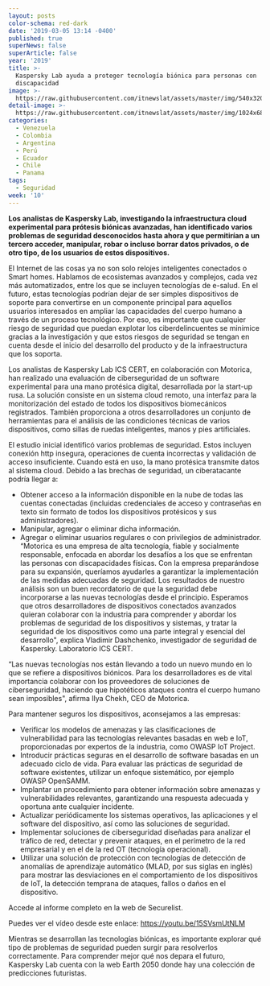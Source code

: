 ```yaml
---
layout: posts
color-schema: red-dark
date: '2019-03-05 13:14 -0400'
published: true
superNews: false
superArticle: false
year: '2019'
title: >-
  Kaspersky Lab ayuda a proteger tecnología biónica para personas con
  discapacidad
image: >-
  https://raw.githubusercontent.com/itnewslat/assets/master/img/540x320/Discapacidad-p.jpg
detail-image: >-
  https://raw.githubusercontent.com/itnewslat/assets/master/img/1024x680/Discapacidad-g.jpg
categories:
  - Venezuela
  - Colombia
  - Argentina
  - Perú
  - Ecuador
  - Chile
  - Panama
tags:
  - Seguridad
week: '10'
---
```

**Los analistas de Kaspersky Lab, investigando la infraestructura cloud experimental para prótesis biónicas avanzadas, han identificado varios problemas de seguridad desconocidos hasta ahora y que permitirían a un tercero  acceder, manipular, robar o incluso borrar datos privados, o de otro tipo, de los usuarios de estos dispositivos.**

El Internet de las cosas ya no son solo relojes inteligentes conectados o Smart homes. Hablamos de ecosistemas avanzados y complejos, cada vez más automatizados, entre los que se incluyen tecnologías de e-salud. En el futuro, estas tecnologías podrían dejar de ser simples dispositivos de soporte para convertirse en un componente principal para aquellos usuarios interesados en ampliar las capacidades del cuerpo humano a través de un proceso tecnológico. Por eso, es importante que cualquier riesgo de seguridad que puedan explotar los ciberdelincuentes se minimice gracias a la investigación y  que estos riesgos de seguridad se tengan en cuenta desde el inicio del desarrollo del producto y de la infraestructura que los soporta. 

Los analistas de Kaspersky Lab ICS CERT, en colaboración con Motorica, han realizado una evaluación de ciberseguridad de un software experimental para una mano protésica digital, desarrollada por la start-up rusa. La solución consiste en un sistema cloud remoto, una interfaz para la monitorización del estado de todos los dispositivos biomecánicos registrados. También proporciona a otros desarrolladores un conjunto de herramientas para el análisis de las condiciones técnicas de varios dispositivos, como sillas de ruedas inteligentes, manos y pies artificiales.

El estudio inicial identificó varios problemas de seguridad. Estos incluyen conexión http insegura, operaciones de cuenta incorrectas y validación de acceso insuficiente. Cuando está en uso, la mano protésica transmite datos al sistema cloud. Debido a las brechas de seguridad, un ciberatacante podría llegar a:

- Obtener acceso a la información disponible en la nube de todas las cuentas conectadas (incluidas credenciales de acceso y contraseñas en texto sin formato de todos los dispositivos protésicos y sus administradores).
- Manipular, agregar o eliminar dicha información.
- Agregar o eliminar usuarios regulares o con privilegios de administrador.
“Motorica es una empresa de alta tecnología, fiable y socialmente responsable, enfocada en abordar los desafíos a los que se enfrentan las personas con discapacidades físicas. Con la empresa preparándose para su expansión, queríamos ayudarles a garantizar la implementación de las medidas adecuadas de seguridad. Los resultados de nuestro análisis son un buen recordatorio de que la seguridad debe incorporarse a las nuevas tecnologías desde el principio. Esperamos que otros desarrolladores de dispositivos conectados avanzados quieran colaborar con la industria para comprender y abordar los problemas de seguridad de los dispositivos y sistemas, y tratar la seguridad de los dispositivos como una parte integral y esencial del desarrollo", explica Vladimir Dashchenko, investigador de seguridad de Kaspersky. Laboratorio ICS CERT.

“Las nuevas tecnologías nos están llevando a todo un nuevo mundo en lo que se refiere a dispositivos biónicos. Para los desarrolladores es de vital importancia colaborar con los proveedores de soluciones de ciberseguridad, haciendo que hipotéticos ataques contra el cuerpo humano sean imposibles", afirma Ilya Chekh, CEO de Motorica.

Para mantener seguros los dispositivos, aconsejamos a las empresas:

- Verificar los modelos de amenazas y las clasificaciones de vulnerabilidad para las tecnologías relevantes basadas en web e IoT, proporcionadas por expertos de la industria, como OWASP IoT Project. 
- Introducir prácticas seguras en el desarrollo de software basadas en un adecuado ciclo de vida. Para evaluar las prácticas de seguridad de software existentes, utilizar un enfoque sistemático, por ejemplo OWASP OpenSAMM. 
- Implantar un procedimiento para obtener información sobre amenazas y vulnerabilidades relevantes, garantizando una respuesta adecuada y oportuna ante cualquier incidente.
- Actualizar periódicamente los sistemas operativos, las aplicaciones y el software del dispositivo, así como las soluciones de seguridad.
- Implementar soluciones de ciberseguridad diseñadas para analizar el tráfico de red, detectar y prevenir ataques, en el perímetro de la red empresarial y en el de la red OT (tecnología operacional).
- Utilizar una solución de protección con tecnologías de detección de anomalías de aprendizaje automático (MLAD, por sus siglas en inglés) para mostrar las desviaciones en el comportamiento de los dispositivos de IoT, la detección temprana de ataques, fallos o daños en el dispositivo.

Accede al informe completo en la web de Securelist.

Puedes ver el vídeo desde este enlace: https://youtu.be/15SVsmUtNLM

Mientras se desarrollan las tecnologías biónicas, es importante explorar qué tipo de problemas de seguridad pueden surgir para resolverlos correctamente. Para comprender mejor qué nos depara el futuro, Kaspersky Lab cuenta con la web Earth 2050 donde hay una colección de  predicciones futuristas.